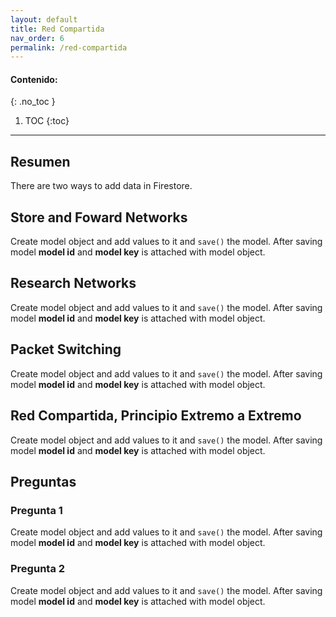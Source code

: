 ```yaml
---
layout: default
title: Red Compartida
nav_order: 6
permalink: /red-compartida
---
```

#### Contenido:
{: .no_toc }

1. TOC
{:toc}

---


## Resumen
There are two ways to add data in Firestore.

## Store and Foward Networks
Create model object and add values to it and `save()` the model. After saving model **model id** and 
**model key** is attached with model object.

## Research Networks
Create model object and add values to it and `save()` the model. After saving model **model id** and 
**model key** is attached with model object.

## Packet Switching
Create model object and add values to it and `save()` the model. After saving model **model id** and 
**model key** is attached with model object.

## Red Compartida, Principio Extremo a Extremo
Create model object and add values to it and `save()` the model. After saving model **model id** and 
**model key** is attached with model object.


## Preguntas

### Pregunta 1
Create model object and add values to it and `save()` the model. After saving model **model id** and 
**model key** is attached with model object.

### Pregunta 2
Create model object and add values to it and `save()` the model. After saving model **model id** and 
**model key** is attached with model object.

